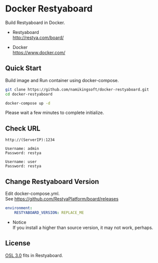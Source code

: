 Docker Restyaboard
==============================

Build Restyaboard in Docker.

* Restyaboard  
  http://restya.com/board/

* Docker  
  https://www.docker.com/


Quick Start
------------------------------

Build image and Run container using docker-compose.

``` bash
git clone https://github.com/namikingsoft/docker-restyaboard.git
cd docker-restyaboard

docker-compose up -d
```

Please wait a few minutes to complete initialize.


Check URL
------------------------------

```
http://(ServerIP):1234

Username: admin
Password: restya

Username: user
Password: restya
```


Change Restyaboard Version
------------------------------

Edit docker-compose.yml.  
See https://github.com/RestyaPlatform/board/releases

```yaml
environment:
    RESTYABOARD_VERSION: REPLACE_ME
```

* Notice  
If you install a higher than source version, it may not work, perhaps.


License
------------------------------

[OSL 3.0](LICENSE.txt) fits in Restyaboard.
